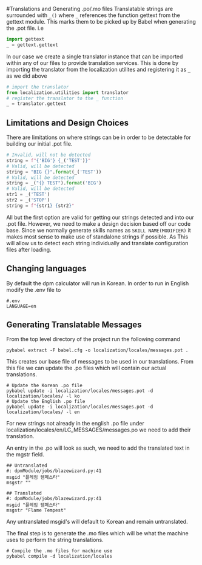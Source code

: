 #Translations and Generating .po/.mo files
Translatable strings are surrounded with ```_()``` where ```_``` references the function gettext from the gettext module.
This marks them to be picked up by Babel when generating the .pot file. 
i.e 
```python
import gettext
_ = gettext.gettext
```

In our case we create a single translator instance that can be imported within any of our files to provide translation services.
This is done by importing the translator from the localization utilites and registering it as ```_``` as we did above
```python
# import the translator
from localization.utilities import translator
# register the translator to the _ function
_ = translator.gettext
```
## Limitations and Design Choices
There are limitations on where strings can be in order to be detectable for building our initial .pot file.
```python
# Invalid, will not be detected
string = f"{'BIG'} {_('TEST')}"
# Valid, will be detected 
string = "BIG {}".format(_('TEST'))
# Valid, will be detected
string = _("{} TEST").format('BIG')
# Valid, will be detected
str1 = _('TEST')
str2 = _('STOP')
string = f"{str1} {str2}"
```

All but the first option are valid for getting our strings detected and into our .pot file. 
However, we need to make a design decision based off our code base. Since we normally generate skills 
names as ```SKILL NAME(MODIFIER)``` it makes most sense to make use of standalone strings if possible. As
This will allow us to detect each string individually and translate configuration files after loading.

## Changing languages
By default the dpm calculator will run in Korean. In order to run in English modify the .env file to
```
#.env
LANGUAGE=en
```

## Generating Translatable Messages
From the top level directory of the project run the following command
```
pybabel extract -F babel.cfg -o localization/locales/messages.pot .
```
This creates our base file of messages to be used in our translations.
From this file we can update the .po files which will contain our actual translations.
```
# Update the Korean .po file
pybabel update -i localization/locales/messages.pot -d localization/locales/ -l ko
# Update the English .po file
pybabel update -i localization/locales/messages.pot -d localization/locales/ -l en
```

For new strings not already in the english .po file under localization/locales/en/LC_MESSAGES/messages.po we need to add their translation.

An entry in the .po will look as such, we need to add the translated text in the mgstr field.
```
## Untranslated
#: dpmModule/jobs/blazewizard.py:41
msgid "플레임 템페스타"
msgstr ""

## Translated
#: dpmModule/jobs/blazewizard.py:41
msgid "플레임 템페스타"
msgstr "Flame Tempest"
```
Any untranslated msgid's will default to Korean and remain untranslated.

The final step is to generate the .mo files which will be what the machine uses to perform the string translations.

```
# Compile the .mo files for machine use
pybabel compile -d localization/locales
```
